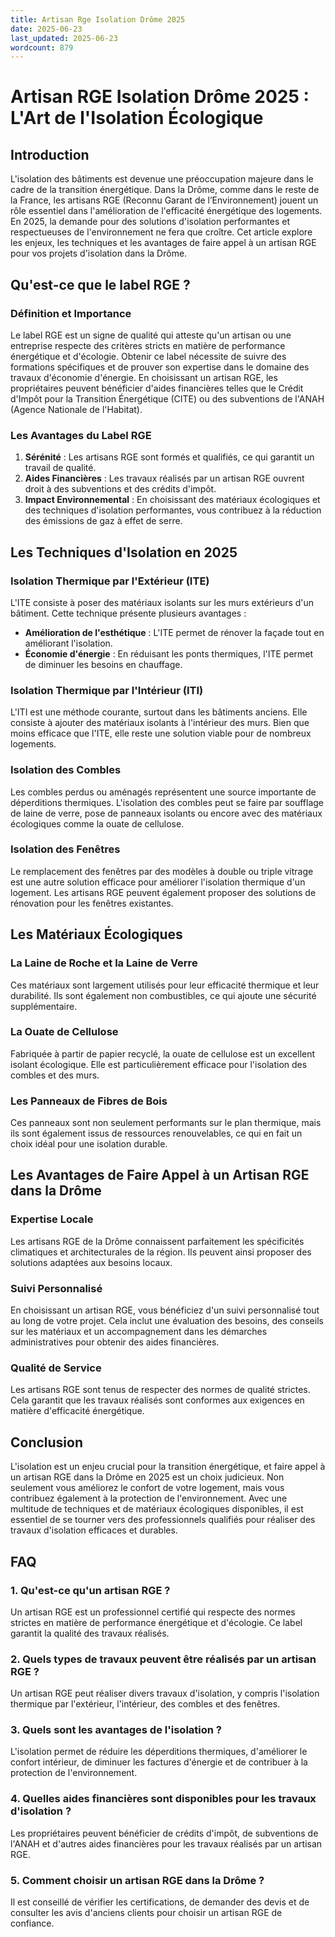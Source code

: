```yaml
---
title: Artisan Rge Isolation Drôme 2025
date: 2025-06-23
last_updated: 2025-06-23
wordcount: 879
---
```


# Artisan RGE Isolation Drôme 2025 : L'Art de l'Isolation Écologique

## Introduction

L'isolation des bâtiments est devenue une préoccupation majeure dans le cadre de la transition énergétique. Dans la Drôme, comme dans le reste de la France, les artisans RGE (Reconnu Garant de l’Environnement) jouent un rôle essentiel dans l'amélioration de l'efficacité énergétique des logements. En 2025, la demande pour des solutions d'isolation performantes et respectueuses de l'environnement ne fera que croître. Cet article explore les enjeux, les techniques et les avantages de faire appel à un artisan RGE pour vos projets d'isolation dans la Drôme.

## Qu'est-ce que le label RGE ?

### Définition et Importance

Le label RGE est un signe de qualité qui atteste qu'un artisan ou une entreprise respecte des critères stricts en matière de performance énergétique et d'écologie. Obtenir ce label nécessite de suivre des formations spécifiques et de prouver son expertise dans le domaine des travaux d'économie d'énergie. En choisissant un artisan RGE, les propriétaires peuvent bénéficier d'aides financières telles que le Crédit d'Impôt pour la Transition Énergétique (CITE) ou des subventions de l'ANAH (Agence Nationale de l'Habitat).

### Les Avantages du Label RGE

1. **Sérénité** : Les artisans RGE sont formés et qualifiés, ce qui garantit un travail de qualité.
2. **Aides Financières** : Les travaux réalisés par un artisan RGE ouvrent droit à des subventions et des crédits d'impôt.
3. **Impact Environnemental** : En choisissant des matériaux écologiques et des techniques d'isolation performantes, vous contribuez à la réduction des émissions de gaz à effet de serre.

## Les Techniques d'Isolation en 2025

### Isolation Thermique par l'Extérieur (ITE)

L'ITE consiste à poser des matériaux isolants sur les murs extérieurs d'un bâtiment. Cette technique présente plusieurs avantages :

- **Amélioration de l'esthétique** : L'ITE permet de rénover la façade tout en améliorant l'isolation.
- **Économie d'énergie** : En réduisant les ponts thermiques, l'ITE permet de diminuer les besoins en chauffage.

### Isolation Thermique par l'Intérieur (ITI)

L'ITI est une méthode courante, surtout dans les bâtiments anciens. Elle consiste à ajouter des matériaux isolants à l'intérieur des murs. Bien que moins efficace que l'ITE, elle reste une solution viable pour de nombreux logements.

### Isolation des Combles

Les combles perdus ou aménagés représentent une source importante de déperditions thermiques. L'isolation des combles peut se faire par soufflage de laine de verre, pose de panneaux isolants ou encore avec des matériaux écologiques comme la ouate de cellulose.

### Isolation des Fenêtres

Le remplacement des fenêtres par des modèles à double ou triple vitrage est une autre solution efficace pour améliorer l'isolation thermique d'un logement. Les artisans RGE peuvent également proposer des solutions de rénovation pour les fenêtres existantes.

## Les Matériaux Écologiques

### La Laine de Roche et la Laine de Verre

Ces matériaux sont largement utilisés pour leur efficacité thermique et leur durabilité. Ils sont également non combustibles, ce qui ajoute une sécurité supplémentaire.

### La Ouate de Cellulose

Fabriquée à partir de papier recyclé, la ouate de cellulose est un excellent isolant écologique. Elle est particulièrement efficace pour l'isolation des combles et des murs.

### Les Panneaux de Fibres de Bois

Ces panneaux sont non seulement performants sur le plan thermique, mais ils sont également issus de ressources renouvelables, ce qui en fait un choix idéal pour une isolation durable.

## Les Avantages de Faire Appel à un Artisan RGE dans la Drôme

### Expertise Locale

Les artisans RGE de la Drôme connaissent parfaitement les spécificités climatiques et architecturales de la région. Ils peuvent ainsi proposer des solutions adaptées aux besoins locaux.

### Suivi Personnalisé

En choisissant un artisan RGE, vous bénéficiez d'un suivi personnalisé tout au long de votre projet. Cela inclut une évaluation des besoins, des conseils sur les matériaux et un accompagnement dans les démarches administratives pour obtenir des aides financières.

### Qualité de Service

Les artisans RGE sont tenus de respecter des normes de qualité strictes. Cela garantit que les travaux réalisés sont conformes aux exigences en matière d'efficacité énergétique.

## Conclusion

L'isolation est un enjeu crucial pour la transition énergétique, et faire appel à un artisan RGE dans la Drôme en 2025 est un choix judicieux. Non seulement vous améliorez le confort de votre logement, mais vous contribuez également à la protection de l'environnement. Avec une multitude de techniques et de matériaux écologiques disponibles, il est essentiel de se tourner vers des professionnels qualifiés pour réaliser des travaux d'isolation efficaces et durables.

## FAQ

### 1. Qu'est-ce qu'un artisan RGE ?

Un artisan RGE est un professionnel certifié qui respecte des normes strictes en matière de performance énergétique et d'écologie. Ce label garantit la qualité des travaux réalisés.

### 2. Quels types de travaux peuvent être réalisés par un artisan RGE ?

Un artisan RGE peut réaliser divers travaux d'isolation, y compris l'isolation thermique par l'extérieur, l'intérieur, des combles et des fenêtres.

### 3. Quels sont les avantages de l'isolation ?

L'isolation permet de réduire les déperditions thermiques, d'améliorer le confort intérieur, de diminuer les factures d'énergie et de contribuer à la protection de l'environnement.

### 4. Quelles aides financières sont disponibles pour les travaux d'isolation ?

Les propriétaires peuvent bénéficier de crédits d'impôt, de subventions de l'ANAH et d'autres aides financières pour les travaux réalisés par un artisan RGE.

### 5. Comment choisir un artisan RGE dans la Drôme ?

Il est conseillé de vérifier les certifications, de demander des devis et de consulter les avis d'anciens clients pour choisir un artisan RGE de confiance.